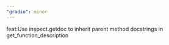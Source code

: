 ```yaml
---
"gradio": minor
---
```


feat:Use inspect.getdoc to inherit parent method docstrings in get_function_description
